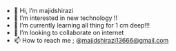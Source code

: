 - 👋 Hi, I’m majidshirazi
- 👀 I’m interested in new technology !!
- 🌱 I’m currently learning all thing for 1 cm deep!!!
- 💞️ I’m looking to collaborate on internet
- 📫 How to reach me ; @majidshirazi13666@gmail.com

<!---
majidshirazi13666/majidshirazi13666 is a ✨ special ✨ repository because its `README.md` (this file) appears on your GitHub profile.
You can click the Preview link to take a look at your changes.
--->
